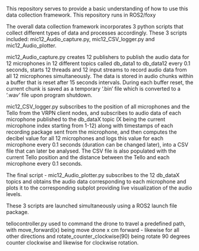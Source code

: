 This repository serves to provide a basic understanding of how to use this data collection framework. This repository runs in ROS2/foxy

The overall data collection framework incorporates 3 python scripts that collect different types of data and processes accordingly. 
These 3 scripts included: mic12_Audio_capture.py, mic12_CSV_logger.py and mic12_Audio_plotter. 

mic12_Audio_capture.py creates 12 publishers to publish the audio data for 12 microphones in 12 different topics called db_data1 to db_data12 every 0.1 seconds, starts 12 threads and 12 input streams to record audio data from all 12 microphones simultaneously. 
The data is stored in audio chunks within a buffer that is reset after 15 seconds intervals. 
During each buffer reset, the current chunk is saved as a temporary ‘.bin’ file which is converted to a ‘.wav’ file upon program shutdown. 

mic12_CSV_logger.py subscribes to the position of all microphones and the Tello from the VRPN client nodes, and subscribes to audio data of each microphone published to the db_dataX topic (X being the current microphone index starting from 1-12) along with timestamps of each recording package sent from the microphone, 
and then computes the decibel value for all 12 microphones and logs this value for each microphone every 0.1 seconds (duration can be changed later), into a CSV file that can later be analysed. The CSV file is also populated with the current Tello position and the distance between the Tello and each microphone every 0.1 seconds.

The final script - mic12_Audio_plotter.py subscribes to the 12 db_dataX topics and obtains the audio data corresponding to each microphone and plots it to the corresponding subplot providing live visualization of the audio levels.

These 3 scripts are launched simultaneously using a ROS2 launch file package.

tellocontroller.py used to command the drone to travel a predefined path, with move_forward(x) being move drone x cm forward - likewise for all other directions and rotate_counter_clockwise(90) being rotate 90 degrees counter clockwise and likewise for clockwise rotation.
